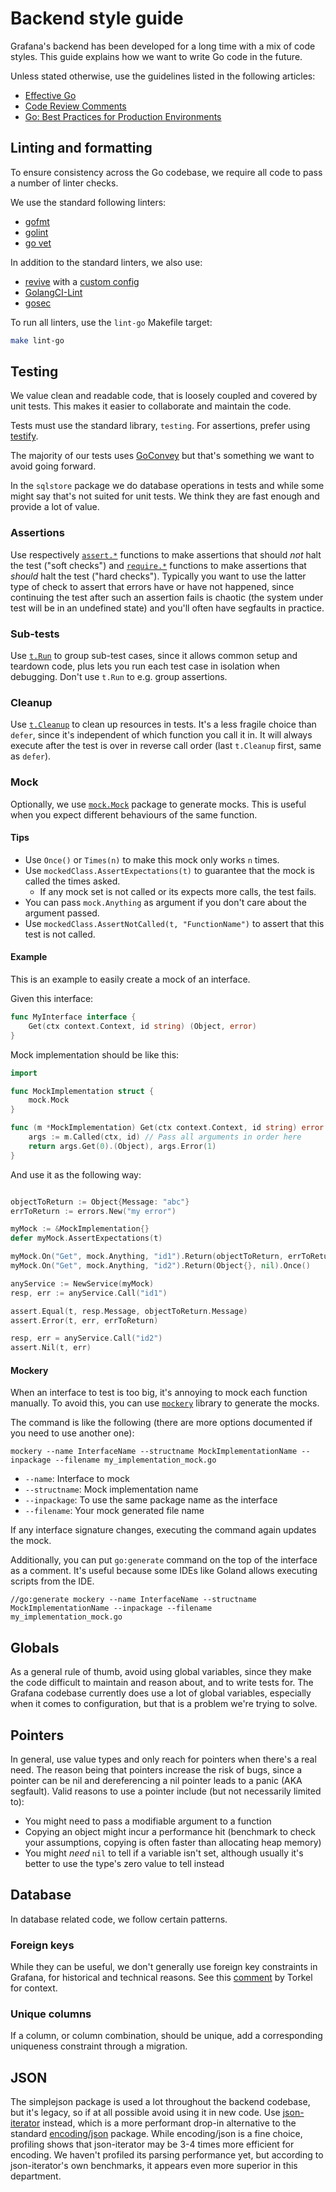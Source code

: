 # Backend style guide

Grafana's backend has been developed for a long time with a mix of code styles. This guide explains how we want to write Go code in the future.

Unless stated otherwise, use the guidelines listed in the following articles:

- [Effective Go](https://golang.org/doc/effective_go.html)
- [Code Review Comments](https://github.com/golang/go/wiki/CodeReviewComments)
- [Go: Best Practices for Production Environments](http://peter.bourgon.org/go-in-production/#formatting-and-style)

## Linting and formatting

To ensure consistency across the Go codebase, we require all code to pass a number of linter checks.

We use the standard following linters:

- [gofmt](https://golang.org/cmd/gofmt/)
- [golint](https://github.com/golang/lint)
- [go vet](https://golang.org/cmd/vet/)

In addition to the standard linters, we also use:

- [revive](https://revive.run/) with a [custom config](https://github.com/grafana/grafana/blob/main/conf/revive.toml)
- [GolangCI-Lint](https://github.com/golangci/golangci-lint)
- [gosec](https://github.com/securego/gosec)

To run all linters, use the `lint-go` Makefile target:

```bash
make lint-go
```

## Testing

We value clean and readable code, that is loosely coupled and covered by unit tests. This makes it easier to collaborate and maintain the code.

Tests must use the standard library, `testing`. For assertions, prefer using [testify](https://github.com/stretchr/testify).

The majority of our tests uses [GoConvey](http://goconvey.co/) but that's something we want to avoid going forward.

In the `sqlstore` package we do database operations in tests and while some might say that's not suited for unit tests. We think they are fast enough and provide a lot of value.

### Assertions

Use respectively [`assert.*`](https://github.com/stretchr/testify#assert-package) functions to make assertions that
should _not_ halt the test ("soft checks") and [`require.*`](https://github.com/stretchr/testify#require-package)
functions to make assertions that _should_ halt the test ("hard checks"). Typically you want to use the latter type of
check to assert that errors have or have not happened, since continuing the test after such an assertion fails is
chaotic (the system under test will be in an undefined state) and you'll often have segfaults in practice.

### Sub-tests

Use [`t.Run`](https://golang.org/pkg/testing/#T.Run) to group sub-test cases, since it allows common setup and teardown
code, plus lets you run each test case in isolation when debugging. Don't use `t.Run` to e.g. group assertions.

### Cleanup

Use [`t.Cleanup`](https://golang.org/pkg/testing/#T.Cleanup) to clean up resources in tests. It's a less fragile choice than `defer`, since it's independent of which
function you call it in. It will always execute after the test is over in reverse call order (last `t.Cleanup` first, same as `defer`).

### Mock

Optionally, we use [`mock.Mock`](https://github.com/stretchr/testify#mock-package) package to generate mocks. This is
useful when you expect different behaviours of the same function.

#### Tips

- Use `Once()` or `Times(n)` to make this mock only works `n` times.
- Use `mockedClass.AssertExpectations(t)` to guarantee that the mock is called the times asked.
  - If any mock set is not called or its expects more calls, the test fails.
- You can pass `mock.Anything` as argument if you don't care about the argument passed.
- Use `mockedClass.AssertNotCalled(t, "FunctionName")` to assert that this test is not called.

#### Example

This is an example to easily create a mock of an interface.

Given this interface:

```go
func MyInterface interface {
    Get(ctx context.Context, id string) (Object, error)
}
```

Mock implementation should be like this:

```go
import

func MockImplementation struct {
    mock.Mock
}

func (m *MockImplementation) Get(ctx context.Context, id string) error {
    args := m.Called(ctx, id) // Pass all arguments in order here
    return args.Get(0).(Object), args.Error(1)
}
```

And use it as the following way:

```go

objectToReturn := Object{Message: "abc"}
errToReturn := errors.New("my error")

myMock := &MockImplementation{}
defer myMock.AssertExpectations(t)

myMock.On("Get", mock.Anything, "id1").Return(objectToReturn, errToReturn).Once()
myMock.On("Get", mock.Anything, "id2").Return(Object{}, nil).Once()

anyService := NewService(myMock)
resp, err := anyService.Call("id1")

assert.Equal(t, resp.Message, objectToReturn.Message)
assert.Error(t, err, errToReturn)

resp, err = anyService.Call("id2")
assert.Nil(t, err)
```

#### Mockery

When an interface to test is too big, it's annoying to mock each function manually. To avoid this, you can
use [`mockery`](https://github.com/vektra/mockery) library to generate the mocks.

The command is like the following (there are more options documented if you need to use another one):

```
mockery --name InterfaceName --structname MockImplementationName --inpackage --filename my_implementation_mock.go
```

- `--name`: Interface to mock
- `--structname`: Mock implementation name
- `--inpackage`: To use the same package name as the interface
- `--filename`: Your mock generated file name

If any interface signature changes, executing the command again updates the mock.

Additionally, you can put `go:generate` command on the top of the interface as a comment. It's useful because some IDEs
like Goland allows executing scripts from the IDE.

```
//go:generate mockery --name InterfaceName --structname MockImplementationName --inpackage --filename my_implementation_mock.go
```

## Globals

As a general rule of thumb, avoid using global variables, since they make the code difficult to maintain and reason
about, and to write tests for. The Grafana codebase currently does use a lot of global variables, especially when
it comes to configuration, but that is a problem we're trying to solve.

## Pointers

In general, use value types and only reach for pointers when there's a real need. The reason being that pointers
increase the risk of bugs, since a pointer can be nil and dereferencing a nil pointer leads to a panic (AKA segfault).
Valid reasons to use a pointer include (but not necessarily limited to):

- You might need to pass a modifiable argument to a function
- Copying an object might incur a performance hit (benchmark to check your assumptions, copying is often faster than
  allocating heap memory)
- You might _need_ `nil` to tell if a variable isn't set, although usually it's better to use the type's zero
  value to tell instead

## Database

In database related code, we follow certain patterns.

### Foreign keys

While they can be useful, we don't generally use foreign key constraints in Grafana, for historical and
technical reasons. See this [comment](https://github.com/grafana/grafana/issues/3269#issuecomment-383328548) by Torkel
for context.

### Unique columns

If a column, or column combination, should be unique, add a corresponding uniqueness constraint through a migration.

## JSON

The simplejson package is used a lot throughout the backend codebase, but it's legacy, so if at all possible
avoid using it in new code. Use [json-iterator](https://github.com/json-iterator/go) instead, which is a more performant
drop-in alternative to the standard [encoding/json](https://golang.org/pkg/encoding/json/) package. While encoding/json
is a fine choice, profiling shows that json-iterator may be 3-4 times more efficient for encoding. We haven't profiled
its parsing performance yet, but according to json-iterator's own benchmarks, it appears even more superior in this
department.
